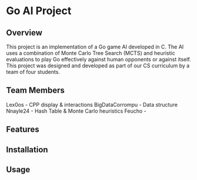 # Go AI Project

## Overview

This project is an implementation of a Go game AI developed in C. The AI uses a combination of Monte Carlo Tree Search (MCTS) and heuristic evaluations to play Go effectively against human opponents or against itself. This project was designed and developed as part of our CS curriculum by a team of four students.

## Team Members
Lex0os - CPP display & interactions
BigDataCorrompu - Data structure
Nnayle24 - Hash Table & Monte Carlo heuristics
Feucho - 

## Features
## Installation
## Usage
